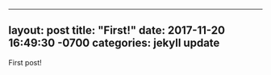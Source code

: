
---
layout: post
title:  "First!"
date:   2017-11-20 16:49:30 -0700
categories: jekyll update
---

First post!
